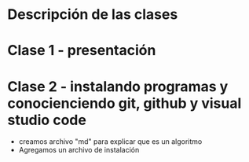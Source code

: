 # Descripción de las clases

# Clase 1 - presentación

# Clase 2 - instalando programas y conocienciendo git, github y visual studio code

- creamos archivo "md" para explicar que es un algoritmo
- Agregamos un archivo de instalación